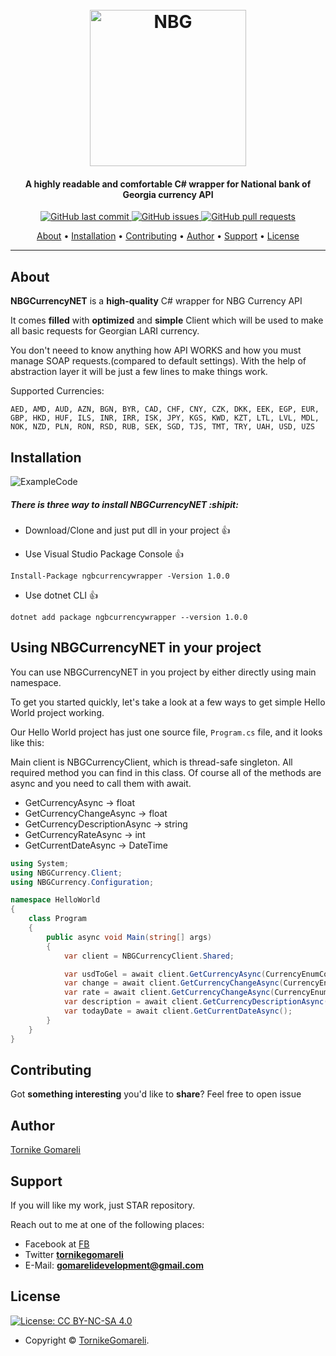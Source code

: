 <h1 align="center">
  <br>
  <a https://nbg.gov.ge/api.html"><img src="https://upload.wikimedia.org/wikipedia/ka/thumb/8/87/Logo_of_National_Bank_of_Georgia.svg/1200px-Logo_of_National_Bank_of_Georgia.svg.png" alt="NBG" height="250" width="250"></a>
</h1>

<h4 align="center">A highly readable and comfortable C# wrapper for National bank of Georgia currency API</h4>

<p align="center">
    <a href="https://github.com/tornikegomareli/NGBCurrencyNET/commits/master">
      <img src="https://img.shields.io/github/last-commit/ArmynC/ArminC-AutoExec.svg?style=flat-square&logo=github&logoColor=white"
         alt="GitHub last commit">
    <a href="https://github.com/tornikegomareli/NGBCurrencyNET/issues">
    <img src="https://img.shields.io/github/issues-raw/ArmynC/ArminC-AutoExec.svg?style=flat-square&logo=github&logoColor=white"
         alt="GitHub issues">
    <a href="https://github.com/tornikegomareli/NGBCurrencyNET/pulls">
    <img src="https://img.shields.io/github/issues-pr-raw/ArmynC/ArminC-AutoExec.svg?style=flat-square&logo=github&logoColor=white"
         alt="GitHub pull requests">
</p>
      
<p align="center">
  <a href="#about">About</a> •
  <a href="#installation">Installation</a> •
  <a href="#contributing">Contributing</a> •
  <a href="#author">Author</a> •
  <a href="#support">Support</a> •
  <a href="#license">License</a>
</p>

---

## About
  
**NBGCurrencyNET** is a **high-quality** C# wrapper for NBG Currency API

It comes **filled** with **optimized** and **simple** Client which will be used to make all basic requests for Georgian LARI currency.

You don't neeed to know anything how API WORKS and how you must manage SOAP requests.(compared to default settings). With the help of abstraction layer it will be just a few lines to make things work.

Supported Currencies:
```
AED, AMD, AUD, AZN, BGN, BYR, CAD, CHF, CNY, CZK, DKK, EEK, EGP, EUR, GBP, HKD, HUF, ILS, INR, IRR, ISK, JPY, KGS, KWD, KZT, LTL, LVL, MDL, NOK, NZD, PLN, RON, RSD, RUB, SEK, SGD, TJS, TMT, TRY, UAH, USD, UZS
```
## Installation

![ExampleCode](https://media.giphy.com/media/W2p1C9gme1ExcyxyT6/giphy.gif)

##### There is three way to install NBGCurrencyNET :shipit:
* Download/Clone and just put dll in your project :+1: 

* Use Visual Studio Package Console :+1: 
```
Install-Package ngbcurrencywrapper -Version 1.0.0
```
* Use dotnet CLI :+1: 
```
dotnet add package ngbcurrencywrapper --version 1.0.0
```

## Using NBGCurrencyNET in your project
You can use NBGCurrencyNET in you project by either directly using main namespace.

To get you started quickly, let's take a look at a few ways to get simple Hello World project working.

Our Hello World project has just one source file, `Program.cs` file, and it looks like this:

Main client is NBGCurrencyClient, which is thread-safe singleton. All required method you can find in this class.
Of course all of the methods are async and you need to call them with await.

- GetCurrencyAsync -> float
- GetCurrencyChangeAsync -> float
- GetCurrencyDescriptionAsync -> string
- GetCurrencyRateAsync -> int
- GetCurrentDateAsync  -> DateTime


```c#
using System;
using NBGCurrency.Client;
using NBGCurrency.Configuration;

namespace HelloWorld
{
    class Program
    {
        public async void Main(string[] args)
        {
            var client = NBGCurrencyClient.Shared;

            var usdToGel = await client.GetCurrencyAsync(CurrencyEnumCodes.USD);
            var change = await client.GetCurrencyChangeAsync(CurrencyEnumCodes.USD);
            var rate = await client.GetCurrencyChangeAsync(CurrencyEnumCodes.USD);
            var description = await client.GetCurrencyDescriptionAsync(CurrencyEnumCodes.USD);
            var todayDate = await client.GetCurrentDateAsync();
        }
    }
}

```

## Contributing

Got **something interesting** you'd like to **share**? Feel free to open issue

## Author

[Tornike Gomareli](https://github.com/tornikegomareli)

## Support

If you will like my work, just STAR repository.

Reach out to me at one of the following places:

- Facebook at [FB](https://www.facebook.com/microg)
- Twitter **[tornikegomareli](https://twitter.com/tornikegomareli)**
- E-Mail: **gomarelidevelopment@gmail.com**

## License

[![License: CC BY-NC-SA 4.0](https://img.shields.io/badge/License-CC%20BY--NC--SA%204.0-orange.svg?style=flat-square)](https://creativecommons.org/licenses/by-nc-sa/4.0/)

- Copyright © [TornikeGomareli](https://twitter.com/tornikegomareli).
